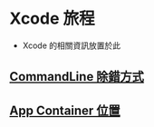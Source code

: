 # Xcode 旅程

* Xcode 的相關資訊放置於此

## [CommandLine 除錯方式](./CommandLineDebug/README.md)

## [App Container 位置](./AppContainerPos/README.md)
